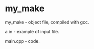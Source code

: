 my_make
========

my_make - object file, compiled with gcc.

a.in - example of input file.

main.cpp - code.